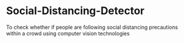 # Social-Distancing-Detector
To check whether if people are following social distancing precautions within a crowd using computer vision technologies
